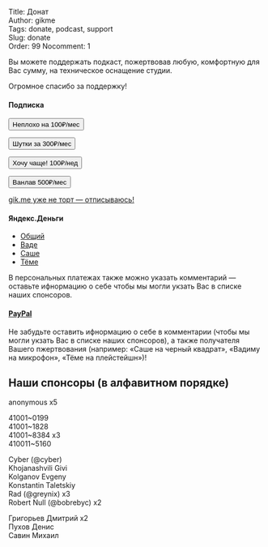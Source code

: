 Title: Донат  
Author: gikme  
Tags: donate, podcast, support  
Slug: donate  
Order: 99
Nocomment: 1

Вы можете поддержать подкаст, пожертвовав любую, комфортную для Вас сумму, на техническое оснащение студии.

Огромное спасибо за поддержку!

#### Подписка

<form class="payment-form payment-form_display_inline" action="https://www.paypal.com/cgi-bin/webscr" method="post" target="_top">
<input type="hidden" name="cmd" value="_s-xclick">
<input type="hidden" name="hosted_button_id" value="K3UP3J9NZ9KGU">
<button class="header__menu-item header__menu-item_donate header__menu-item_active header__menu-item_single" type="submit" name="submit">Неплохо на 100₽/мес</button>
<img alt="" border="0" src="https://www.paypalobjects.com/ru_RU/i/scr/pixel.gif" width="1" height="1" style="position:fixed;top:-1000px;left:-1000px">
</form>

<form class="payment-form payment-form_display_inline" action="https://www.paypal.com/cgi-bin/webscr" method="post" target="_top">
<input type="hidden" name="cmd" value="_s-xclick">
<input type="hidden" name="hosted_button_id" value="3KWSPBTZVY2FS">
<button class="header__menu-item header__menu-item_donate header__menu-item_active header__menu-item_single" type="submit" name="submit">Шутки за 300₽/мес</button>
<img alt="" border="0" src="https://www.paypalobjects.com/ru_RU/i/scr/pixel.gif" width="1" height="1" style="position:fixed;top:-1000px;left:-1000px">
</form>

<form class="payment-form payment-form_display_inline" action="https://www.paypal.com/cgi-bin/webscr" method="post" target="_top">
<input type="hidden" name="cmd" value="_s-xclick">
<input type="hidden" name="hosted_button_id" value="BLYDCHS7HCZJQ">
<button class="header__menu-item header__menu-item_donate header__menu-item_active header__menu-item_single" type="submit" name="submit">Хочу чаще! 100₽/нед</button>
<img alt="" border="0" src="https://www.paypalobjects.com/ru_RU/i/scr/pixel.gif" width="1" height="1" style="position:fixed;top:-1000px;left:-1000px">
</form>

<form class="payment-form payment-form_display_inline" action="https://www.paypal.com/cgi-bin/webscr" method="post" target="_top">
<input type="hidden" name="cmd" value="_s-xclick">
<input type="hidden" name="hosted_button_id" value="TA7HWZZERMZ34">
<button class="header__menu-item header__menu-item_donate header__menu-item_active header__menu-item_single" type="submit" name="submit">Ванлав 500₽/мес</button>
<img alt="" border="0" src="https://www.paypalobjects.com/ru_RU/i/scr/pixel.gif" width="1" height="1" style="position:fixed;top:-1000px;left:-1000px">
</form>

<a class="header__menu-item header__menu-item_active header__menu-item_single" href="https://www.paypal.com/cgi-bin/webscr?cmd=_subscr-find&alias=A67XUNFNPRSS8">gik.me уже не торт — отписываюсь!</a>

#### Яндекс.Деньги

* [Общий](http://yasobe.ru/na/gikme)
* [Ваде](https://money.yandex.ru/to/410011889725372/300)
* [Саше](https://money.yandex.ru/to/41001503155190/300)
* [Тёме](https://money.yandex.ru/to/41001272101724/300)

В персональных платежах также можно указать комментарий — оставьте ифнормацию о себе чтобы мы могли укзать Вас в списке наших спонсоров.

#### [PayPal](https://paypal.me/gikme/300)

Не забудьте оставить ифнормацию о себе в комментарии (чтобы мы могли укзать Вас в списке наших спонсоров), а также получателя Вашего пжертвования (например: «Саше на черный квадрат», «Вадиму на микрофон», «Тёме на плейстейшн»)!

## Наши спонсоры (в алфавитном порядке)
anonymous x5

41001~0199  
41001~1828  
41001~8384 х3  
410011~5160  

Cyber (@cyber)  
Khojanashvili Givi  
Kolganov Evgeny  
Konstantin Taletskiy  
Rad (@greynix) х3  
Robert Null (@bobrebyc) х2  

Григорьев Дмитрий х2  
Пухов Денис  
Савин Михаил  
